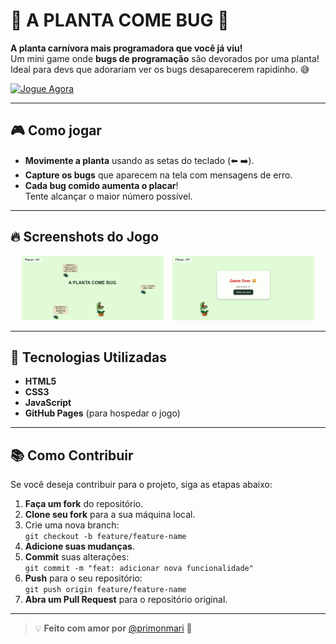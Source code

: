 # 🌱 A PLANTA COME BUG 🐛

**A planta carnívora mais programadora que você já viu!**  
Um mini game onde **bugs de programação** são devorados por uma planta! Ideal para devs que adorariam ver os bugs desaparecerem rapidinho. 😅


[![Jogue Agora](https://img.shields.io/badge/Jogar%20Agora-Click%20Here-brightgreen)](https://primonmari.github.io/planta-come-bug)

---

## 🎮 **Como jogar**

- **Movimente a planta** usando as setas do teclado (⬅️ ➡️).
- **Capture os bugs** que aparecem na tela com mensagens de erro.
- **Cada bug comido aumenta o placar**!  
   Tente alcançar o maior número possível.

---

## 🔥 **Screenshots do Jogo**

<div align="center">
  <img src="./images/project-image-bugs.png" width="45%" style="margin-right: 10px;" />
  <img src="./images/project-image-gameOver.png" width="45%" />
</div>

---

## 🐞 **Tecnologias Utilizadas**

- **HTML5**  
- **CSS3**  
- **JavaScript**  
- **GitHub Pages** (para hospedar o jogo)

---

## 📚 **Como Contribuir**

Se você deseja contribuir para o projeto, siga as etapas abaixo:

1. **Faça um fork** do repositório.
2. **Clone seu fork** para a sua máquina local.
3. Crie uma nova branch:  
   `git checkout -b feature/feature-name`
4. **Adicione suas mudanças**.
5. **Commit** suas alterações:  
   `git commit -m "feat: adicionar nova funcionalidade"`
6. **Push** para o seu repositório:  
   `git push origin feature/feature-name`
7. **Abra um Pull Request** para o repositório original.

---

> 💡 **Feito com amor por** [@primonmari](https://github.com/primonmari) 💙
